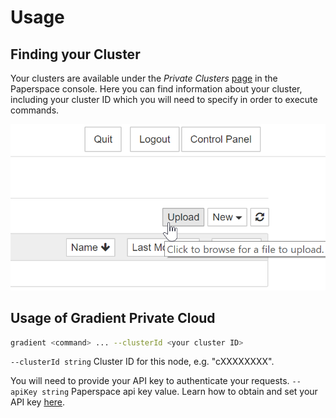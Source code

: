 # Usage

## Finding your Cluster

Your clusters are available under the _Private Clusters_ [page](https://www.paperspace.com/console/clusters) in the Paperspace console.  Here you can find information about your cluster, including your cluster ID which you will need to specify in order to execute commands.

![](../.gitbook/assets/image%20%2864%29.png)

## **Usage of Gradient Private Cloud**

```bash
gradient <command> ... --clusterId <your cluster ID>
```

`--clusterId string` Cluster ID for this node, e.g. "cXXXXXXXX". 

You will need to provide your API key to authenticate your requests.  `--apiKey string` Paperspace api key value.  Learn how to obtain and set your API key [here](../get-started/install-the-cli.md#obtaining-an-api-key).

